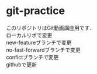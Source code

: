 # git-practice
このリポジトリはGit動画講座用です．  
ローカルリポで変更  
new-featureブランチで変更  
no-fast-forwardブランチで変更  
confictブランチで変更  
githubで更新 　
